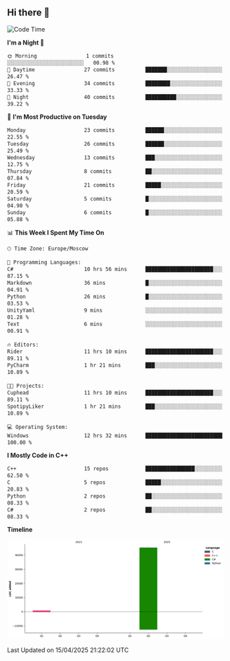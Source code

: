 ## Hi there 👋

<!--
**wxrstvrsn/wxrstvrsn** is a ✨ _special_ ✨ repository because its `README.md` (this file) appears on your GitHub profile.

Here are some ideas to get you started:

- 🔭 I’m currently working on ...
- 🌱 I’m currently learning ...
- 👯 I’m looking to collaborate on ...
- 🤔 I’m looking for help with ...
- 💬 Ask me about ...
- 📫 How to reach me: ...
- 😄 Pronouns: ...
- ⚡ Fun fact: ...
-->
<!--START_SECTION:waka-->
![Code Time](http://img.shields.io/badge/Code%20Time-2%20hrs%2035%20mins-blue)

**I'm a Night 🦉** 

```text
🌞 Morning                1 commits           ░░░░░░░░░░░░░░░░░░░░░░░░░   00.98 % 
🌆 Daytime                27 commits          ███████░░░░░░░░░░░░░░░░░░   26.47 % 
🌃 Evening                34 commits          ████████░░░░░░░░░░░░░░░░░   33.33 % 
🌙 Night                  40 commits          ██████████░░░░░░░░░░░░░░░   39.22 % 
```
📅 **I'm Most Productive on Tuesday** 

```text
Monday                   23 commits          ██████░░░░░░░░░░░░░░░░░░░   22.55 % 
Tuesday                  26 commits          ██████░░░░░░░░░░░░░░░░░░░   25.49 % 
Wednesday                13 commits          ███░░░░░░░░░░░░░░░░░░░░░░   12.75 % 
Thursday                 8 commits           ██░░░░░░░░░░░░░░░░░░░░░░░   07.84 % 
Friday                   21 commits          █████░░░░░░░░░░░░░░░░░░░░   20.59 % 
Saturday                 5 commits           █░░░░░░░░░░░░░░░░░░░░░░░░   04.90 % 
Sunday                   6 commits           █░░░░░░░░░░░░░░░░░░░░░░░░   05.88 % 
```


📊 **This Week I Spent My Time On** 

```text
🕑︎ Time Zone: Europe/Moscow

💬 Programming Languages: 
C#                       10 hrs 56 mins      ██████████████████████░░░   87.15 % 
Markdown                 36 mins             █░░░░░░░░░░░░░░░░░░░░░░░░   04.91 % 
Python                   26 mins             █░░░░░░░░░░░░░░░░░░░░░░░░   03.53 % 
UnityYaml                9 mins              ░░░░░░░░░░░░░░░░░░░░░░░░░   01.28 % 
Text                     6 mins              ░░░░░░░░░░░░░░░░░░░░░░░░░   00.91 % 

🔥 Editors: 
Rider                    11 hrs 10 mins      ██████████████████████░░░   89.11 % 
PyCharm                  1 hr 21 mins        ███░░░░░░░░░░░░░░░░░░░░░░   10.89 % 

🐱‍💻 Projects: 
Cuphead                  11 hrs 10 mins      ██████████████████████░░░   89.11 % 
SpotipyLiker             1 hr 21 mins        ███░░░░░░░░░░░░░░░░░░░░░░   10.89 % 

💻 Operating System: 
Windows                  12 hrs 32 mins      █████████████████████████   100.00 % 
```

**I Mostly Code in C++** 

```text
C++                      15 repos            ████████████████░░░░░░░░░   62.50 % 
C                        5 repos             █████░░░░░░░░░░░░░░░░░░░░   20.83 % 
Python                   2 repos             ██░░░░░░░░░░░░░░░░░░░░░░░   08.33 % 
C#                       2 repos             ██░░░░░░░░░░░░░░░░░░░░░░░   08.33 % 
```



**Timeline**

![Lines of Code chart](https://raw.githubusercontent.com/wxrstvrsn/wxrstvrsn/main/assets/bar_graph.png)


 Last Updated on 15/04/2025 21:22:02 UTC
<!--END_SECTION:waka-->
